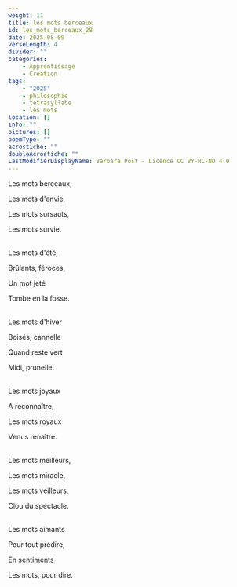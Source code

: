 ```yaml
---
weight: 11
title: les mots berceaux
id: les_mots_berceaux_28
date: 2025-08-09
verseLength: 4
divider: ""
categories:
    - Apprentissage
    - Création
tags:
    - "2025"
    - philosophie
    - tétrasyllabe
    - les mots
location: []
info: ""
pictures: []
poemType: ""
acrostiche: ""
doubleAcrostiche: ""
LastModifierDisplayName: Barbara Post - Licence CC BY-NC-ND 4.0
---
```

Les mots berceaux,

Les mots d'envie,

Les mots sursauts,

Les mots survie.

 \
Les mots d'été,

Brûlants, féroces,

Un mot jeté

Tombe en la fosse.

 \
Les mots d'hiver

Boisés, cannelle

Quand reste vert

Midi, prunelle.

 \
Les mots joyaux

A reconnaître,

Les mots royaux

Venus renaître.

 \
Les mots meilleurs,

Les mots miracle,

Les mots veilleurs,

Clou du spectacle.

 \
Les mots aimants

Pour tout prédire,

En sentiments

Les mots, pour dire.
